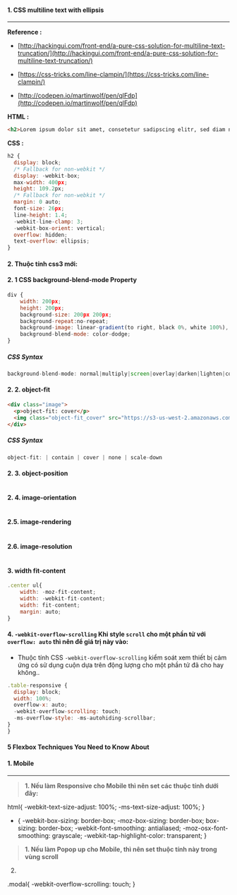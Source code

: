 #### 1. CSS multiline text with ellipsis
---
**Reference :**

- [http://hackingui.com/front-end/a-pure-css-solution-for-multiline-text-truncation/](http://hackingui.com/front-end/a-pure-css-solution-for-multiline-text-truncation/)

- [https://css-tricks.com/line-clampin/](https://css-tricks.com/line-clampin/)

- [http://codepen.io/martinwolf/pen/qlFdp](http://codepen.io/martinwolf/pen/qlFdp)

**HTML :**

```html
<h2>Lorem ipsum dolor sit amet, consetetur sadipscing elitr, sed diam nonumy eirmod tempor invidunt ut labore et.</h2>
```

**CSS :**

```javascript
h2 {
  display: block;
  /* Fallback for non-webkit */
  display: -webkit-box;
  max-width: 400px;
  height: 109.2px;
  /* Fallback for non-webkit */
  margin: 0 auto;
  font-size: 26px;
  line-height: 1.4;
  -webkit-line-clamp: 3;
  -webkit-box-orient: vertical;
  overflow: hidden;
  text-overflow: ellipsis;
}
```

#### 2. Thuộc tính css3 mới: 

#### 2. 1 CSS background-blend-mode Property

```javascript
div { 
    width: 200px;
    height: 200px;
    background-size: 200px 200px;
    background-repeat:no-repeat;
    background-image: linear-gradient(to right, black 0%, white 100%), url('w3css.gif');
    background-blend-mode: color-dodge;
}
```

##### CSS Syntax

```javascript
background-blend-mode: normal|multiply|screen|overlay|darken|lighten|color-dodge|saturation|color|luminosity;
```

#### 2. 2. object-fit

```html
<div class="image">
  <p>object-fit: cover</p>
  <img class="object-fit_cover" src="https://s3-us-west-2.amazonaws.com/s.cdpn.io/14179/image.png">
</div>
```
##### CSS Syntax

```javascript
object-fit: | contain | cover | none | scale-down
```

#### 2. 3. object-position

```javascript

```
#### 2. 4. image-orientation

```javascript

```
#### 2.5. image-rendering

```javascript

```
#### 2.6. image-resolution

```javascript

```

#### 3. width fit-content

```javascript 
.center ul{
    width: -moz-fit-content;
    width: -webkit-fit-content;
    width: fit-content;
    margin: auto;   
} 
```

#### 4. ```-webkit-overflow-scrolling``` Khi style ```scroll``` cho một phần tử với ```overflow: auto``` thì nên để giá trị này vào:
- Thuộc tính CSS ```-webkit-overflow-scrolling``` kiểm soát xem thiết bị cảm ứng có sử dụng cuộn dựa trên động lượng cho một phần tử đã cho hay không..

```javascript 
.table-responsive {
  display: block;
  width: 100%;
  overflow-x: auto;
  -webkit-overflow-scrolling: touch;
  -ms-overflow-style: -ms-autohiding-scrollbar;
}
} 
```

#### 5 Flexbox Techniques You Need to Know About

#### 1. Mobile
---

>**1. Nếu làm Responsive cho Mobile thì nên set các thuộc tính dưới đây:**

html{
    -webkit-text-size-adjust: 100%;
      -ms-text-size-adjust: 100%;
}
* {
    -webkit-box-sizing: border-box;
    -moz-box-sizing: border-box;
    box-sizing: border-box;
    -webkit-font-smoothing: antialiased;
    -moz-osx-font-smoothing: grayscale;
    -webkit-tap-highlight-color: transparent;
}

>**1. Nếu làm Popop up cho Mobile, thì nên set thuộc tính này trong vùng scroll**
2. 
.modal{
  -webkit-overflow-scrolling: touch;
}

